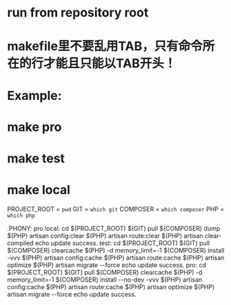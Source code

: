 # run from repository root
# makefile里不要乱用TAB，只有命令所在的行才能且只能以TAB开头！

# Example:
#   make pro
#   make test
#   make local

PROJECT_ROOT = `pwd`
GIT = `which git`
COMPOSER = `which composer`
PHP = `which php`

.PHONY: pro
local:
	cd $(PROJECT_ROOT)
	$(GIT) pull
	$(COMPOSER) dump
	$(PHP) artisan config:clear
	$(PHP) artisan route:clear
	$(PHP) artisan clear-compiled
	echo update success.
test:
	cd $(PROJECT_ROOT)
	$(GIT) pull
	$(COMPOSER) clearcache
	$(PHP) -d memory_limit=-1 $(COMPOSER) install -vvv
	$(PHP) artisan config:cache
	$(PHP) artisan route:cache
	$(PHP) artisan optimize
	$(PHP) artisan migrate --force
	echo update success.
pro:
	cd $(PROJECT_ROOT)
	$(GIT) pull
	$(COMPOSER) clearcache
	$(PHP) -d memory_limit=-1 $(COMPOSER) install --no-dev -vvv
	$(PHP) artisan config:cache
	$(PHP) artisan route:cache
	$(PHP) artisan optimize
	$(PHP) artisan migrate --force
	echo update success.
